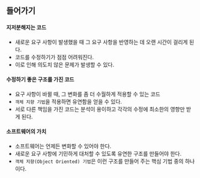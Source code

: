 ## 들어가기

#### 지저분해지는 코드
- 새로운 요구 사항이 발생했을 때 그 요구 사항을 반영하는 데 오랜 시간이 걸리게 된다.
- 코드를 수정하기가 점점 어려워진다.
- 이로 인해 의도치 않은 문제가 발생할 수 있다.

#### 수정하기 좋은 구조를 가진 코드
- 요구 사항이 바뀔 때, 그 변화를 좀 더 수월하게 적용할 수 있는 코드
- `객체 지향 기법`을 적용하면 유연함을 얻을 수 있다.
- 서로 다른 책임을 가진 코드는 분석이 용이하고 각각의 수정에 최소한의 영향만 받게 된다.

#### 소프트웨어의 가치
- 소프트웨어는 언제든 변화할 수 있어야 한다.
- 새로운 요구 사항에 기민하게 대처할 수 있도록 유연한 구조를 만들어야 한다.
- `객체 지향(Object Oriented) 기법`은 이런 구조를 만들어 주는 핵심 기법 중의 하나이다.

